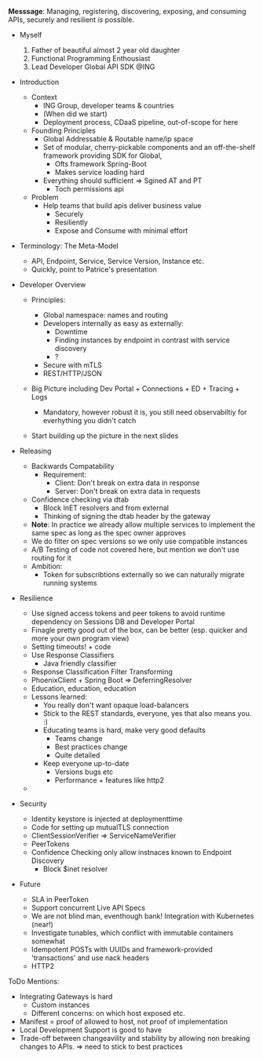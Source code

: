 **Messsage**: Managing, registering, discovering, exposing, and consuming APIs, securely and resilient *is* possible.

* Myself
    1.   Father of beautiful almost 2 year old daughter
    1.   Functional Programming Enthousiast
    1.   Lead Developer Global API SDK @ING
* Introduction
    *   Context 
        *   ING Group, developer teams & countries
        *   (When did we start) 
        *   Deployment process, CDaaS pipeline, out-of-scope for here
    *   Founding Principles
        *   Global Addressable & Routable name/ip space
        *   Set of modular, cherry-pickable components and an off-the-shelf framework providing SDK for Global, 
            *   Ofts framework Spring-Boot
            *   Makes service loading hard
        *   Everything should sufficient => Sgined AT and PT
            *   Toch permissions api
    *   Problem
        *   Help teams that build apis deliver business value
            *   Securely
            *   Resiliently
            *   Expose and Consume with minimal effort
*   Terminology: The Meta-Model

    *   API, Endpoint, Service, Service Version, Instance etc.
    *   Quickly, point to Patrice's presentation
*   Developer Overview
    *   Principles:
        *   Global namespace: names and routing
        *   Developers internally as easy as externally:
            *   Downtime
            *   Finding instances by endpoint in contrast with service discovery
            *   ?
        *   Secure with mTLS
        *   REST/HTTP/JSON
    *   Big Picture including Dev Portal + Connections + ED + Tracing + Logs
        *   Mandatory, however robust it is, you still need observabiltiy for everhything you didn't catch

    *   Start building up the picture in the next slides
*   Releasing
    *   Backwards Compatability       
        *   Requirement:
            *   Client: Don't break on extra data in response
            *   Server: Don't break on extra data in requests
    *   Confidence checking via dtab
        *   Block InET resolvers and from external
        *   Thinking of signing the dtab header by the gateway
    *   **Note**: In practice we already allow multiple services to implement the same spec as long as the spec owner approves
    *   We do filter on spec versions so we only use compatible instances
    *   A/B Testing of code not covered here, but mention we don't use routing for it
    *   Ambition:
        *   Token for subscribtions externally so we can naturally migrate running systems
*   Resilience
    *   Use signed access tokens and peer tokens to avoid runtime dependency on Sessions DB and Developer Portal
    *   Finagle pretty good out of the box, can be better (esp. quicker and more your own program view)
    *   Setting timeouts! + code
    *   Use Response Classifiers
        *   Java friendly classifier
    *   Response Classification Filter Transforming
    *   PhoenixClient + Spring Boot => DeferringResolver
    *   Education, education, education
    *   Lessons learned: 
        *   You really don't want opaque load-balancers
        *   Stick to the REST standards, everyone, yes that also means you. :)
        *   Educating teams is hard, make very good defaults
            *   Teams change
            *   Best practices change
            *   Quite detailed
        *   Keep everyone up-to-date 
            *   Versions bugs etc
            *   Performance + features like http2
    *   
*   Security

    *   Identity keystore is injected at deploymenttime
    *   Code for setting up mutualTLS connection
    *   ClientSessionVerifier => ServiceNameVerifier
    *   PeerTokens
    *   Confidence Checking only allow instnaces known to Endpoint Discovery
        *   Block $inet resolver
*   Future
    *   SLA in PeerToken
    *   Support concurrent Live API Specs
    *   We are not blind man, eventhough bank! Integration with Kubernetes (near!)
    *   Investigate tunables, which conflict with immutable containers somewhat
    *   Idempotent POSTs with UUIDs and framework-provided 'transactions' and use nack headers
    *   HTTP2   
    
    
ToDo Mentions:

* Integrating Gateways is hard
    * Custom instances
    * Different concerns: on which host exposed etc.
* Manifest = proof of allowed to host, not proof of implementation    
* Local Development Support is good to have
* Trade-off between changeavility and stability by allowing non breaking changes to APIs. => need to stick to best practices